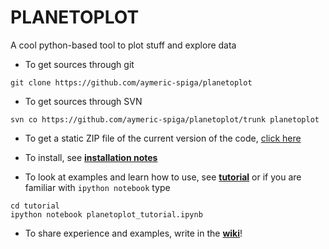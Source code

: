 # PLANETOPLOT

A cool python-based tool to plot stuff and explore data

* To get sources through git
~~~
git clone https://github.com/aymeric-spiga/planetoplot
~~~

* To get sources through SVN
~~~
svn co https://github.com/aymeric-spiga/planetoplot/trunk planetoplot
~~~

* To get a static ZIP file of the current version of the code, [click here](https://github.com/aymeric-spiga/planetoplot/archive/master.zip)

* To install, see [**installation notes**](https://github.com/aymeric-spiga/planetoplot/blob/master/INSTALL.md)


* To look at examples and learn how to use, see [**tutorial**](http://nbviewer.ipython.org/github/aymeric-spiga/planetoplot/blob/master/tutorial/planetoplot_tutorial.ipynb) or if you are familiar with `ipython notebook` type
~~~
cd tutorial
ipython notebook planetoplot_tutorial.ipynb
~~~

* To share experience and examples, write in the [**wiki**](https://github.com/aymeric-spiga/planetoplot/wiki)!
